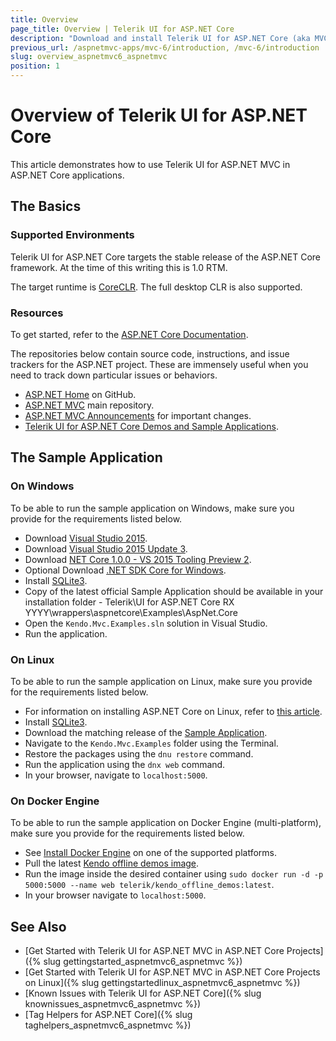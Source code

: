 ```yaml
---
title: Overview
page_title: Overview | Telerik UI for ASP.NET Core
description: "Download and install Telerik UI for ASP.NET Core (aka MVC 6 or ASP.NET Core MVC), and run the sample application."
previous_url: /aspnetmvc-apps/mvc-6/introduction, /mvc-6/introduction
slug: overview_aspnetmvc6_aspnetmvc
position: 1
---
```


# Overview of Telerik UI for ASP.NET Core

This article demonstrates how to use Telerik UI for ASP.NET MVC in ASP.NET Core applications.

## The Basics

### Supported Environments

Telerik UI for ASP.NET Core targets the stable release of the ASP.NET Core framework. At the time of this writing this is 1.0 RTM.

The target runtime is [CoreCLR](https://github.com/dotnet/coreclr). The full desktop CLR is also supported.

### Resources

To get started, refer to the [ASP.NET Core Documentation](http://docs.asp.net/en/latest/index.html).

The repositories below contain source code, instructions, and issue trackers for the ASP.NET project. These are immensely useful when you need to track down particular issues or behaviors.

- [ASP.NET Home](https://github.com/aspnet/home) on GitHub.
- [ASP.NET MVC](https://github.com/aspnet/Mvc) main repository.
- [ASP.NET MVC Announcements](https://github.com/aspnet/announcements/) for important changes.
- [Telerik UI for ASP.NET Core Demos and Sample Applications](http://demos.telerik.com/aspnet-core).

## The Sample Application

### On Windows

To be able to run the sample application on Windows, make sure you provide for the requirements listed below.

- Download [Visual Studio 2015](https://www.visualstudio.com/en-us/downloads/download-visual-studio-vs.aspx).
- Download [Visual Studio 2015 Update 3](https://www.visualstudio.com/en-us/news/releasenotes/vs2015-update3-vs).
- Download [NET Core 1.0.0 - VS 2015 Tooling Preview 2](https://www.microsoft.com/net/core#windows).
- Optional Download [.NET SDK Core for Windows](https://www.microsoft.com/net/core#windows).
- Install [SQLite3](http://mislav.net/rails/install-sqlite3/).
- Copy of the latest official Sample Application should be available in your installation folder - Telerik\UI for ASP.NET Core RX YYYY\wrappers\aspnetcore\Examples\AspNet.Core
- Open the `Kendo.Mvc.Examples.sln` solution in Visual Studio.
- Run the application.

### On Linux

To be able to run the sample application on Linux, make sure you provide for the requirements listed below.

- For information on installing ASP.NET Core on Linux, refer to [this article](http://docs.asp.net/en/latest/getting-started/installing-on-linux.html).
- Install [SQLite3](http://mislav.net/rails/install-sqlite3/).
- Download the matching release of the [Sample Application](https://github.com/telerik/ui-for-aspnet-mvc-6-demos/releases).
- Navigate to the `Kendo.Mvc.Examples` folder using the Terminal.
- Restore the packages using the `dnu restore` command.
- Run the application using the `dnx web` command.
- In your browser, navigate to `localhost:5000`.

### On Docker Engine

To be able to run the sample application on Docker Engine (multi-platform), make sure you provide for the requirements listed below.

- See [Install Docker Engine](https://docs.docker.com/engine/installation/) on one of the supported platforms.
- Pull the latest [Kendo offline demos image](https://hub.docker.com/r/telerik/kendo_offline_demos/).
- Run the image inside the desired container using `sudo docker run -d -p 5000:5000 --name web telerik/kendo_offline_demos:latest`.
- In your browser navigate to `localhost:5000`.

## See Also

* [Get Started with Telerik UI for ASP.NET MVC in ASP.NET Core Projects]({% slug gettingstarted_aspnetmvc6_aspnetmvc %})
* [Get Started with Telerik UI for ASP.NET MVC in ASP.NET Core Projects on Linux]({% slug gettingstartedlinux_aspnetmvc6_aspnetmvc %})
* [Known Issues with Telerik UI for ASP.NET Core]({% slug knownissues_aspnetmvc6_aspnetmvc %})
* [Tag Helpers for ASP.NET Core]({% slug taghelpers_aspnetmvc6_aspnetmvc %})
